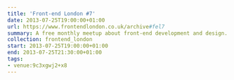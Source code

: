```yaml
---
title: 'Front-end London #7'
date: 2013-07-25T19:00:00+01:00
url: https://www.frontendlondon.co.uk/archive#fel7
summary: A free monthly meetup about front-end development and design.
collection: frontend_london
start: 2013-07-25T19:00:00+01:00
end: 2013-07-25T21:30:00+01:00
tags:
- venue:9c3xgwj2+x8
---
```

